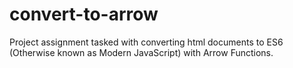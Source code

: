 # convert-to-arrow
Project assignment tasked with converting html documents to ES6 (Otherwise known as Modern JavaScript) with Arrow Functions.
